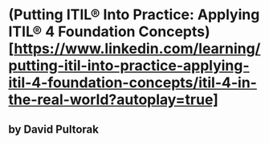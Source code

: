 # (Putting ITIL® Into Practice: Applying ITIL® 4 Foundation Concepts)[https://www.linkedin.com/learning/putting-itil-into-practice-applying-itil-4-foundation-concepts/itil-4-in-the-real-world?autoplay=true]
## by David Pultorak
